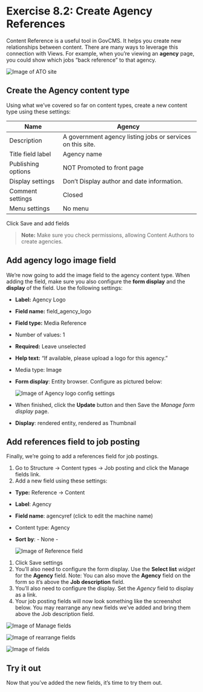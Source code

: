 # Exercise 8.2: Create Agency References

Content Reference is a useful tool in GovCMS. It helps you create new relationships between content. There are many ways to leverage this connection with Views. For example, when you’re viewing an **agency** page, you could show which jobs “back reference” to that agency.

![Image of ATO site](<../.gitbook/assets/164 (1).png>)

## Create the Agency content type

Using what we’ve covered so far on content types, create a new content type using these settings:

| Name               | Agency                                                     |
| ------------------ | ---------------------------------------------------------- |
| Description        | A government agency listing jobs or services on this site. |
| Title field label  | Agency name                                                |
| Publishing options | NOT Promoted to front page                                 |
| Display settings   | Don’t Display author and date information.                 |
| Comment settings   | Closed                                                     |
| Menu settings      | No menu                                                    |

Click Save and add fields

> **Note:** Make sure you check permissions, allowing Content Authors to create agencies.

## Add agency logo image field

We’re now going to add the image field to the agency content type. When adding the field, make sure you also configure the **form display** and the **display** of the field. Use the following settings:

* **Label:** Agency Logo
* **Field name:** field\_agency\_logo
* **Field type:** Media Reference
* Number of values: 1
* **Required:** Leave unselected
* **Help text:** “If available, please upload a logo for this agency.”
* Media type: Image
*   **Form display**: Entity browser. Configure as pictured below:

    <img src="../.gitbook/assets/165 (1).png" alt="Image of Agency logo config settings" data-size="original">
* When finished, click the **Update** button and then Save the _Manage form display_ page.
* **Display**: rendered entity, rendered as Thumbnail

## Add references field to job posting

Finally, we’re going to add a references field for job postings.

1. Go to Structure → Content types → Job posting and click the Manage fields link.
2. Add a new field using these settings:

* **Type:** Reference → Content
* **Label**: Agency
* **Field name**: agencyref (click to edit the machine name)
* Content type: Agency
*   **Sort by**: - None -

    <img src="../.gitbook/assets/166 (1).png" alt="Image of Reference field" data-size="original">

1. Click Save settings
2. You’ll also need to configure the form display. Use the **Select list** _widget_ for the **Agency** field. Note: You can also move the **Agency** field on the form so it’s above the **Job description** field.
3. You’ll also need to configure the display. Set the _Agency_ field to display as a link.
4. Your job posting fields will now look something like the screenshot below. You may rearrange any new fields we’ve added and bring them above the Job description field.

![Image of Manage fields](../.gitbook/assets/167.png)

![Image of rearrange fields](../.gitbook/assets/168.png)

![Image of fields](../.gitbook/assets/169.png)

## Try it out

Now that you’ve added the new fields, it’s time to try them out.
